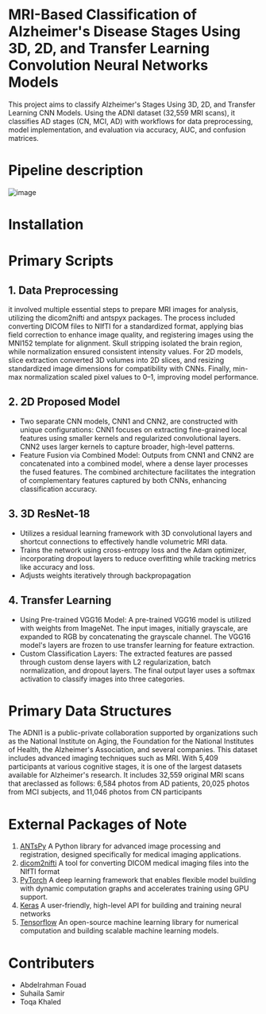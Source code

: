 # MRI-Based Classification of Alzheimer's Disease Stages Using 3D, 2D, and Transfer Learning Convolution Neural Networks Models
This project aims to classify Alzheimer's Stages Using 3D, 2D, and Transfer Learning CNN Models. Using the ADNI dataset (32,559 MRI scans), it classifies AD stages (CN, MCI, AD) with workflows for data preprocessing, model implementation, and evaluation via accuracy, AUC, and confusion matrices.
# Pipeline description
![image](https://github.com/user-attachments/assets/8823e44a-cc73-4f9c-b085-e4941752b85e)

# Installation
# Primary Scripts
## 1. Data Preprocessing 
it involved multiple essential steps to prepare MRI images for analysis, utilizing the dicom2nifti and antspyx packages. The process included converting DICOM files to NIfTI for a standardized format, applying bias field correction to enhance image quality, and registering images using the MNI152 template for alignment. Skull stripping isolated the brain region, while normalization ensured consistent intensity values. For 2D models, slice extraction converted 3D volumes into 2D slices, and resizing standardized image dimensions for compatibility with CNNs. Finally, min-max normalization scaled pixel values to 0–1, improving model performance.
## 2. 2D Proposed Model
* Two separate CNN models, CNN1 and CNN2, are constructed with unique configurations:
CNN1 focuses on extracting fine-grained local features using smaller kernels and regularized convolutional layers.
CNN2 uses larger kernels to capture broader, high-level patterns.
* Feature Fusion via Combined Model:
Outputs from CNN1 and CNN2 are concatenated into a combined model, where a dense layer processes the fused features.
The combined architecture facilitates the integration of complementary features captured by both CNNs, enhancing classification accuracy.
## 3. 3D ResNet-18
* Utilizes a residual learning framework with 3D convolutional layers and shortcut connections to effectively handle volumetric MRI data.
* Trains the network using cross-entropy loss and the Adam optimizer, incorporating dropout layers to reduce overfitting while tracking metrics like accuracy and loss.
* Adjusts weights iteratively through backpropagation
## 4. Transfer Learning 
* Using Pre-trained VGG16 Model: A pre-trained VGG16 model is utilized with weights from ImageNet. The input images, initially grayscale, are expanded to RGB by concatenating the grayscale channel. The VGG16 model's layers are frozen to use transfer learning for feature extraction.
* Custom Classification Layers: The extracted features are passed through custom dense layers with L2 regularization, batch normalization, and dropout layers. The final output layer uses a softmax activation to classify images into three categories.
# Primary Data Structures
The ADNI1 is a public-private collaboration supported by organizations such as the National Institute on Aging, the Foundation for the National Institutes of Health, the
 Alzheimer's Association, and several companies. This dataset includes advanced imaging techniques such as MRI. With 5,409 participants at various cognitive stages,
 it is one of the largest datasets available for Alzheimer's research. It includes 32,559 original MRI scans that areclassed as follows: 6,584 photos from AD patients,
 20,025 photos from MCI subjects, and 11,046 photos from CN participants
# External Packages of Note
1. [ANTsPy](https://antspyx.readthedocs.io/en/latest/ants.html)
   A Python library for advanced image processing and registration, designed specifically for medical imaging applications.
2. [dicom2nifti](https://dicom2nifti.readthedocs.io/en/latest/)
   A tool for converting DICOM medical imaging files into the NIfTI format
4. [PyTorch](https://pytorch.org/docs/stable/index.html)
   A deep learning framework that enables flexible model building with dynamic computation graphs and accelerates training using GPU support.
6. [Keras](https://keras.io/)
   A user-friendly, high-level API for building and training neural networks
8. [Tensorflow](https://www.tensorflow.org/api_docs)
   An open-source machine learning library for numerical computation and building scalable machine learning models.
# Contributers
* Abdelrahman Fouad
* Suhaila Samir
* Toqa Khaled
